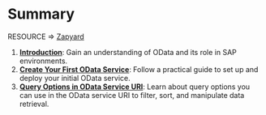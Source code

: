 # Summary

 RESOURCE => [Zapyard](https://www.zapyard.com/)

1. **[Introduction](./Introduction.md)**: Gain an understanding of OData and its role in SAP environments.
2. **[Create Your First OData Service](./Create_first_odata_service.md)**: Follow a practical guide to set up and deploy your initial OData service.
3. **[Query Options in OData Service URI](./Query_Options_in_OData_Service_URI.md)**: Learn about query options you can use in the OData service URI to filter, sort, and manipulate data retrieval.


